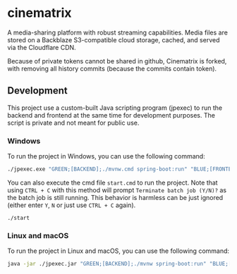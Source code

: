 # cinematrix
A media-sharing platform with robust streaming capabilities. Media files are stored on a Backblaze S3-compatible cloud storage, cached, and served via the Cloudflare CDN. 

Because of private tokens cannot be shared in github, Cinematrix is forked, with removing all history commits (because the commits contain token).
## Development
This project use a custom-built Java scripting program (jpexec) to run the backend and frontend at the same time for development purposes. The script is private and not meant for public use.
### Windows
To run the project in Windows, you can use the following command:
```cmd
./jpexec.exe "GREEN;[BACKEND];./mvnw.cmd spring-boot:run" "BLUE;[FRONTEND];cmd /c npm run start"
```
You can also execute the cmd file `start.cmd` to run the project. Note that using `CTRL + C` with this method will prompt `Terminate batch job (Y/N)?` as the batch job is still running. This behavior is harmless can be just ignored (either enter `Y`, `N` or just use `CTRL + C` again).
```
./start
```
### Linux and macOS
To run the project in Linux and macOS, you can use the following command:
```sh
java -jar ./jpexec.jar "GREEN;[BACKEND];./mvnw spring-boot:run" "BLUE;[FRONTEND];npm start"
```
